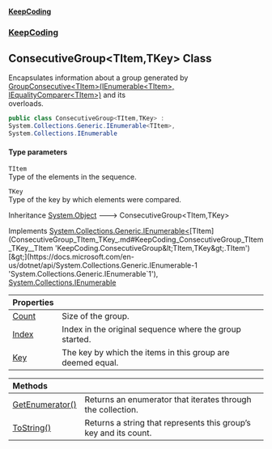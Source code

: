 #### [KeepCoding](index.md 'index')
### [KeepCoding](KeepCoding.md 'KeepCoding')
## ConsecutiveGroup&lt;TItem,TKey&gt; Class
Encapsulates information about a group generated by [GroupConsecutive&lt;TItem&gt;(IEnumerable&lt;TItem&gt;, IEqualityComparer&lt;TItem&gt;)](UtilityExtensions_GroupConsecutive_xrlhWGeM3mtlgGG8wNhotQ.md 'KeepCoding.UtilityExtensions.GroupConsecutive&lt;TItem&gt;(System.Collections.Generic.IEnumerable&lt;TItem&gt;, System.Collections.Generic.IEqualityComparer&lt;TItem&gt;)') and its  
overloads.
```csharp
public class ConsecutiveGroup<TItem,TKey> :
System.Collections.Generic.IEnumerable<TItem>,
System.Collections.IEnumerable
```
#### Type parameters
<a name='KeepCoding_ConsecutiveGroup_TItem_TKey__TItem'></a>
`TItem`  
Type of the elements in the sequence.
  
<a name='KeepCoding_ConsecutiveGroup_TItem_TKey__TKey'></a>
`TKey`  
Type of the key by which elements were compared.
  

Inheritance [System.Object](https://docs.microsoft.com/en-us/dotnet/api/System.Object 'System.Object') &#129106; ConsecutiveGroup&lt;TItem,TKey&gt;  

Implements [System.Collections.Generic.IEnumerable&lt;](https://docs.microsoft.com/en-us/dotnet/api/System.Collections.Generic.IEnumerable-1 'System.Collections.Generic.IEnumerable`1')[TItem](ConsecutiveGroup_TItem_TKey_.md#KeepCoding_ConsecutiveGroup_TItem_TKey__TItem 'KeepCoding.ConsecutiveGroup&lt;TItem,TKey&gt;.TItem')[&gt;](https://docs.microsoft.com/en-us/dotnet/api/System.Collections.Generic.IEnumerable-1 'System.Collections.Generic.IEnumerable`1'), [System.Collections.IEnumerable](https://docs.microsoft.com/en-us/dotnet/api/System.Collections.IEnumerable 'System.Collections.IEnumerable')  

| Properties | |
| :--- | :--- |
| [Count](ConsecutiveGroup_TItem_TKey__Count.md 'KeepCoding.ConsecutiveGroup&lt;TItem,TKey&gt;.Count') | Size of the group. |
| [Index](ConsecutiveGroup_TItem_TKey__Index.md 'KeepCoding.ConsecutiveGroup&lt;TItem,TKey&gt;.Index') | Index in the original sequence where the group started. |
| [Key](ConsecutiveGroup_TItem_TKey__Key.md 'KeepCoding.ConsecutiveGroup&lt;TItem,TKey&gt;.Key') | The key by which the items in this group are deemed equal. |

| Methods | |
| :--- | :--- |
| [GetEnumerator()](ConsecutiveGroup_TItem_TKey__GetEnumerator().md 'KeepCoding.ConsecutiveGroup&lt;TItem,TKey&gt;.GetEnumerator()') | Returns an enumerator that iterates through the collection. |
| [ToString()](ConsecutiveGroup_TItem_TKey__ToString().md 'KeepCoding.ConsecutiveGroup&lt;TItem,TKey&gt;.ToString()') | Returns a string that represents this group’s key and its count. |
